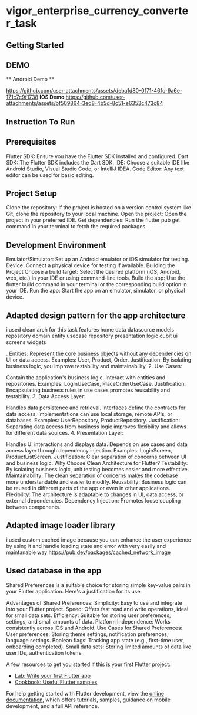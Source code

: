 # vigor_enterprise_currency_converter_task

## Getting Started
## DEMO
** Android Demo **

https://github.com/user-attachments/assets/deba1d80-0f71-461c-9a6e-171c7c9f1738
**IOS Demo**
https://github.com/user-attachments/assets/bf509864-3ed8-4b5d-8c51-e6353c473c84


## Instruction To Run 
## Prerequisites
Flutter SDK: Ensure you have the Flutter SDK installed and configured.
Dart SDK: The Flutter SDK includes the Dart SDK.
IDE: Choose a suitable IDE like Android Studio, Visual Studio Code, or IntelliJ IDEA.
Code Editor: Any text editor can be used for basic editing.
## Project Setup
Clone the repository: If the project is hosted on a version control system like Git, clone the repository to your local machine.
Open the project: Open the project in your preferred IDE.
Get dependencies: Run the flutter pub get command in your terminal to fetch the required packages.
## Development Environment
Emulator/Simulator: Set up an Android emulator or iOS simulator for testing.
Device: Connect a physical device for testing if available.
Building the Project
Choose a build target: Select the desired platform (iOS, Android, web, etc.) in your IDE or using command-line tools.
Build the app: Use the flutter build command in your terminal or the corresponding build option in your IDE.
Run the app: Start the app on an emulator, simulator, or physical device.



## Adapted design pattern for the app architecture 
i used clean arch for this task 
  features
  home
    data
      datasource
      models
      repository
    domain
      entity
      usecase
      repository
    presentation
      logic
       cubit
      ui
       screens
       widgets

. Entities:
Represent the core business objects without any dependencies on UI or data access.
Examples: User, Product, Order.
Justification: By isolating business logic, you improve testability and maintainability.
2. Use Cases:

Contain the application's business logic.
Interact with entities and repositories.
Examples: LoginUseCase, PlaceOrderUseCase.
Justification: Encapsulating business rules in use cases promotes reusability and testability.
3. Data Access Layer:

Handles data persistence and retrieval.
Interfaces define the contracts for data access.
Implementations can use local storage, remote APIs, or databases.
Examples: UserRepository, ProductRepository.
Justification: Separating data access from business logic improves flexibility and allows for different data sources.
4. Presentation Layer:

Handles UI interactions and displays data.
Depends on use cases and data access layer through dependency injection.
Examples: LoginScreen, ProductListScreen.
Justification: Clear separation of concerns between UI and business logic.
Why Choose Clean Architecture for Flutter?
Testability: By isolating business logic, unit testing becomes easier and more effective.
Maintainability: The clean separation of concerns makes the codebase more understandable and easier to modify.
Reusability: Business logic can be reused in different parts of the app or even in other applications.
Flexibility: The architecture is adaptable to changes in UI, data access, or external dependencies.
Dependency Injection: Promotes loose coupling between components.



## Adapted image loader library

i used custom cached image 
because you can enhance the user experience by using it and handle loading state and error with very easily and maintanable way 
https://pub.dev/packages/cached_network_image

## Used database in the app 
Shared Preferences is a suitable choice for storing simple key-value pairs in your Flutter application. Here's a justification for its use:

Advantages of Shared Preferences:
Simplicity: Easy to use and integrate into your Flutter project.
Speed: Offers fast read and write operations, ideal for small data sets.
Efficiency: Suitable for storing user preferences, settings, and small amounts of data.
Platform Independence: Works consistently across iOS and Android.
Use Cases for Shared Preferences:
User preferences: Storing theme settings, notification preferences, language settings.
Boolean flags: Tracking app state (e.g., first-time user, onboarding completed).
Small data sets: Storing limited amounts of data like user IDs, authentication tokens.




A few resources to get you started if this is your first Flutter project:

- [Lab: Write your first Flutter app](https://docs.flutter.dev/get-started/codelab)
- [Cookbook: Useful Flutter samples](https://docs.flutter.dev/cookbook)

For help getting started with Flutter development, view the
[online documentation](https://docs.flutter.dev/), which offers tutorials,
samples, guidance on mobile development, and a full API reference.
